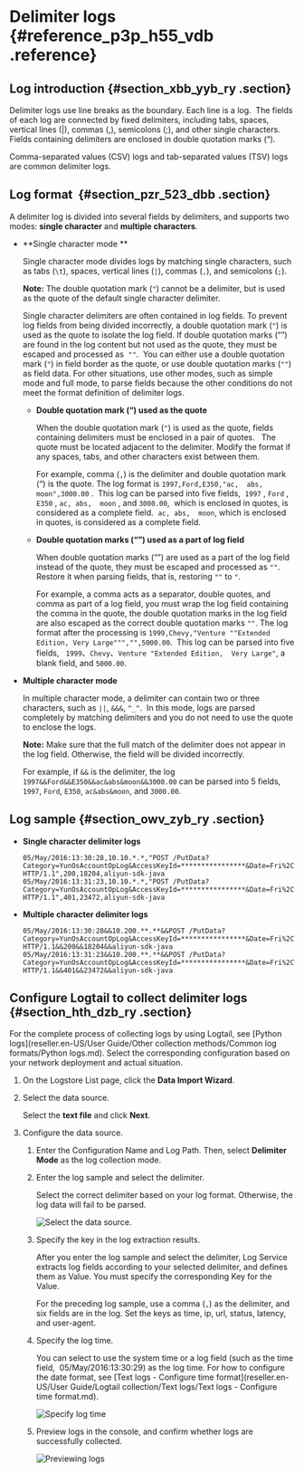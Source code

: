# Delimiter logs {#reference_p3p_h55_vdb .reference}

## Log introduction {#section_xbb_yyb_ry .section}

Delimiter logs use line breaks as the boundary. Each line is a log.  The fields of each log are connected by fixed delimiters, including tabs, spaces, vertical lines \(|\), commas \(,\), semicolons \(;\), and other single characters.  Fields containing delimiters are enclosed in double quotation marks \(“\). 

Comma-separated values \(CSV\) logs and tab-separated values \(TSV\) logs are common delimiter logs. 

## Log format  {#section_pzr_523_dbb .section}

A delimiter log is divided into several fields by delimiters, and supports two modes: **single character** and **multiple characters**.

-   **Single character mode **

    Single character mode divides logs by matching single characters, such as tabs \(`\t`\), spaces, vertical lines \(`|`\), commas \(`,`\), and semicolons \(`;`\). 

    **Note:** The double quotation mark \(`"`\) cannot be a delimiter, but is used as the quote of the default single character delimiter.

    Single character delimiters are often contained in log fields. To prevent log fields from being divided incorrectly, a double quotation mark \(`"`\) is used as the quote to isolate the log field. If double quotation marks \(“”\) are found in the log content but not used as the quote, they must be escaped and processed as  `""`.  You can either use a double quotation mark \(`"`\) in field border as the quote, or use double quotation marks \(`""`\) as field data. For other situations, use other modes, such as simple mode and full mode, to parse fields because the other conditions do not meet the format definition of delimiter logs. 

    -   **Double quotation mark \(“\) used as the quote**

        When the double quotation mark \(`"`\) is used as the quote, fields containing delimiters must be enclosed in a pair of quotes.   The quote must be located adjacent to the delimiter. Modify the format if any spaces, tabs, and other characters exist between them. 

        For example, comma \(`,`\) is the delimiter and double quotation mark \(“\) is the quote. The log format is `1997,Ford,E350,"ac,  abs, moon",3000.00` .  This log can be parsed into five fields,  `1997` , `Ford` , `E350` , `ac, abs,  moon` , and `3000.00`,  which is enclosed in quotes, is considered as a complete field.  `ac, abs,  moon`, which is enclosed in quotes, is considered as a complete field. 

    -   **Double quotation marks \(“”\) used as a part of log field**

        When double quotation marks \(“”\) are used as a part of the log field instead of the quote, they must be escaped and processed as `""`.  Restore it when parsing fields, that is, restoring `""` to `"`. 

        For example, a comma acts as a separator, double quotes, and comma as part of a log field, you must wrap the log field containing the comma in the quote, the double quotation marks in the log field are also escaped as the correct double quotation marks `""`. The log format after the processing is `1999,Chevy,"Venture ""Extended Edition, Very Large""","",5000.00`.  This log can be parsed into five fields,   `1999`、`Chevy`、`Venture "Extended Edition,  Very Large"`, a blank field, and `5000.00`. 

-   **Multiple character mode**

    In multiple character mode, a delimiter can contain two or three characters, such as `||`, `&&&`, `^_^`.  In this mode, logs are parsed completely by matching delimiters and you do not need to use the quote to enclose the logs.

    **Note:** Make sure that the full match of the delimiter does not appear in the log field. Otherwise, the field will be divided incorrectly.

    For example, if `&&` is the delimiter, the log `1997&&Ford&&E350&&ac&abs&moon&&3000.00` can be parsed into 5 fields, `1997`, `Ford`, `E350`, `ac&abs&moon`, and `3000.00`.


## Log sample {#section_owv_zyb_ry .section}

-   **Single character delimiter logs**

    ```
    05/May/2016:13:30:28,10.10.*.*,"POST /PutData?Category=YunOsAccountOpLog&AccessKeyId=****************&Date=Fri%2C%2028%20Jun%202013%2006%3A53%3A30%20GMT&Topic=raw&Signature=******************************** HTTP/1.1",200,18204,aliyun-sdk-java
    05/May/2016:13:31:23,10.10.*.*,"POST /PutData?Category=YunOsAccountOpLog&AccessKeyId=****************&Date=Fri%2C%2028%20Jun%202013%2006%3A53%3A30%20GMT&Topic=raw&Signature=******************************** HTTP/1.1",401,23472,aliyun-sdk-java
    ```

-   **Multiple character delimiter logs**

    ```
    05/May/2016:13:30:28&&10.200.**.**&&POST /PutData?Category=YunOsAccountOpLog&AccessKeyId=****************&Date=Fri%2C%2028%20Jun%202013%2006%3A53%3A30%20GMT&Topic=raw&Signature=pD12XYLmGxKQ%2Bmkd6x7hAgQ7b1c%3D HTTP/1.1&&200&&18204&&aliyun-sdk-java
    05/May/2016:13:31:23&&10.200.**.**&&POST /PutData?Category=YunOsAccountOpLog&AccessKeyId=****************&Date=Fri%2C%2028%20Jun%202013%2006%3A53%3A30%20GMT&Topic=raw&Signature=******************************** HTTP/1.1&&401&&23472&&aliyun-sdk-java
    ```


## Configure Logtail to collect delimiter logs {#section_hth_dzb_ry .section}

For the complete process of collecting logs by using Logtail, see [Python logs](reseller.en-US/User Guide/Other collection methods/Common log formats/Python logs.md). Select the corresponding configuration based on your network deployment and actual situation. 

1.  On the Logstore List page, click the **Data Import Wizard**.
2.  Select the data source. 

    Select the **text file** and click **Next**. 

3.  Configure the data source.
    1.  Enter the Configuration Name and Log Path. Then, select **Delimiter Mode** as the log collection mode. 
    2.  Enter the log sample and select the delimiter. 

        Select the correct delimiter based on your log format. Otherwise, the log data will fail to be parsed. 

        ![](images/2631_en-US.png "Select the data source. ")

    3.  Specify the key in the log extraction results. 

        After you enter the log sample and select the delimiter, Log Service extracts log fields according to your selected delimiter, and defines them as Value. You must specify the corresponding Key for the Value. 

        For the preceding log sample, use a comma \(`,`\) as the delimiter, and six fields are in the log. Set the keys as time, ip, url, status, latency, and user-agent. 

    4.  Specify the log time. 

        You can select to use the system time or a log field \(such as the time field,  05/May/2016:13:30:29\) as the log time. For how to configure the date format, see [Text logs - Configure time format](reseller.en-US/User Guide/Logtail collection/Text logs/Text logs - Configure time format.md). 

        ![](images/2632_en-US.png "Specify log time ")

    5.  Preview logs in the console, and confirm whether logs are successfully collected.

        ![](images/2633_en-US.png "Previewing logs")



